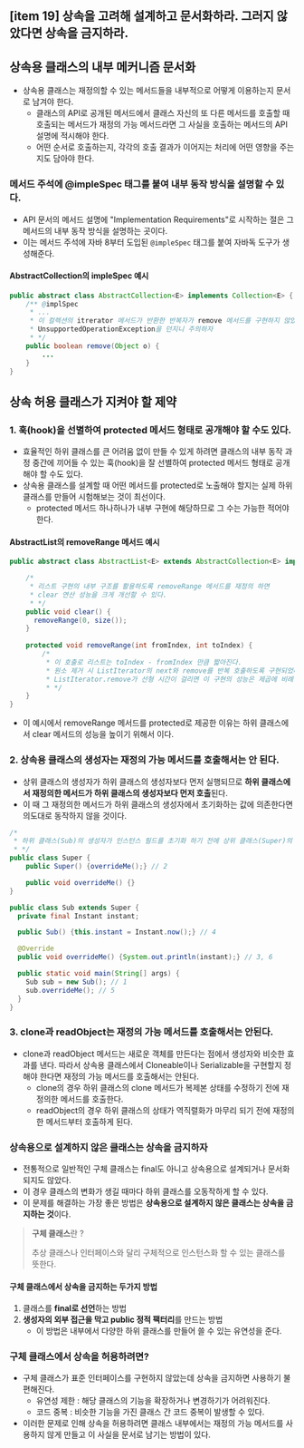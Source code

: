 ## [item 19] 상속을 고려해 설계하고 문서화하라. 그러지 않았다면 상속을 금지하라.

## 상속용 클래스의 내부 메커니즘 문서화
- 상속용 클래스는 재정의할 수 있는 메서드들을 내부적으로 어떻게 이용하는지 문서로 남겨야 한다.
  - 클래스의 API로 공개된 메서드에서 클래스 자신의 또 다른 메서드를 호출할 때 호출되는 메서드가 재정의 가능 메서드라면 그 사실을 호출하는 메서드의 API 설명에 적시해야 한다.
  - 어떤 순서로 호출하는지, 각각의 호출 결과가 이어지는 처리에 어떤 영향을 주는지도 담아야 한다.

### 메서드 주석에 @impleSpec 태그를 붙여 내부 동작 방식을 설명할 수 있다.

- API 문서의 메서드 설명에 "Implementation Requirements"로 시작하는 절은 그 메서드의 내부 동작 방식을 설명하는 곳이다.
- 이는 메서드 주석에 자바 8부터 도입된 `@impleSpec` 태그를 붙여 자바독 도구가 생성해준다.

#### AbstractCollection의 impleSpec 예시

```java
public abstract class AbstractCollection<E> implements Collection<E> {
    /** @implSpec
     * ...
     * 이 컬렉션의 itrerator 메서드가 반환한 반복자가 remove 메서드를 구현하지 않았다면
     * UnsupportedOperationException을 던지니 주의하자
     * */
    public boolean remove(Object o) {
        ...
    }
}
```

## 상속 허용 클래스가 지켜야 할 제약

### 1. 훅(hook)을 선별하여 protected 메서드 형태로 공개해야 할 수도 있다.

- 효율적인 하위 클래스를 큰 어려움 없이 만들 수 있게 하려면 클래스의 내부 동작 과정 중간에 끼어들 수 있는 훅(hook)을 잘 선별하여 protected 메서드 형태로 공개해야 할 수도 있다.
- 상속용 클래스를 설계할 때 어떤 메서드를 protected로 노출해야 할지는 실제 하위 클래스를 만들어 시험해보는 것이 최선이다.
  - protected 메서드 하나하나가 내부 구현에 해당하므로 그 수는 가능한 적어야 한다.

#### AbstractList의 removeRange 메서드 예시

```java
public abstract class AbstractList<E> extends AbstractCollection<E> implements List<E> {

    /*
     * 리스트 구현의 내부 구조를 활용하도록 removeRange 메서드를 재정의 하면
     * clear 연산 성능을 크게 개선할 수 있다.
     * */
    public void clear() {
      removeRange(0, size());
    }
    
    protected void removeRange(int fromIndex, int toIndex) {
        /*
         * 이 호출로 리스트는 toIndex - fromIndex 만큼 짧아진다.
         * 원소 제거 시 ListIterator의 next와 remove를 반복 호출하도록 구현되었다.
         * ListIterator.remove가 선형 시간이 걸리면 이 구현의 성능은 제곱에 비례한다/
         * */
    }
}
```
- 이 예시에서 removeRange 메서드를 protected로 제공한 이유는 하위 클래스에서 clear 메서드의 성능을 높이기 위해서 이다.

### 2. 상속용 클래스의 생성자는 재정의 가능 메서드를 호출해서는 안 된다.

- 상위 클래스의 생성자가 하위 클래스의 생성자보다 먼저 실행되므로 **하위 클래스에서 재정의한 메서드가 하위 클래스의 생성자보다 먼저 호출**된다.
- 이 때 그 재정의한 메서드가 하위 클래스의 생성자에서 초기화하는 값에 의존한다면 의도대로 동작하지 않을 것이다.

```java
/*
 * 하위 클래스(Sub)의 생성자가 인스턴스 필드를 초기화 하기 전에 상위 클래스(Super)의 생성자가 overridMe() 를 호출하게 된다.
 * */
public class Super {
    public Super() {overrideMe();} // 2

    public void overrideMe() {}
}

public class Sub extends Super {
  private final Instant instant;

  public Sub() {this.instant = Instant.now();} // 4

  @Override
  public void overrideMe() {System.out.println(instant);} // 3, 6

  public static void main(String[] args) {
    Sub sub = new Sub(); // 1
    sub.overrideMe(); // 5
  }
}
```

### 3. clone과 readObject는 재정의 가능 메서드를 호출해서는 안된다.

- clone과 readObject 메서드는 새로운 객체를 만든다는 점에서 생성자와 비슷한 효과를 낸다. 따라서 상속용 클래스에서 Cloneable이나 Serializable을 구현할지 정해야 한다면 재정의 가능 메서드를 호출해서는 안된다.
  - clone의 경우 하위 클래스의 clone 메서드가 복제본 상태를 수정하기 전에 재정의한 메서드를 호출한다.
  - readObject의 경우 하위 클래스의 상태가 역직렬화가 마무리 되기 전에 재정의한 메서드부터 호출하게 된다.

### 상속용으로 설계하지 않은 클래스는 상속을 금지하자

- 전통적으로 일반적인 구체 클래스는 final도 아니고 상속용으로 설계되거나 문서화되지도 않았다.
- 이 경우 클래스의 변화가 생길 때마다 하위 클래스를 오동작하게 할 수 있다.
- 이 문제를 해결하는 가장 좋은 방법은 **상속용으로 설계하지 않은 클래스는 상속을 금지하는 것**이다.

> **구체 클래스**란 ?
> 
> 추상 클래스나 인터페이스와 달리 구체적으로 인스턴스화 할 수 있는 클래스를 뜻한다.

#### 구체 클래스에서 상속을 금지하는 두가지 방법

1. 클래스를 **final로 선언**하는 방법
2. **생성자의 외부 접근을 막고 public 정적 팩터리**를 만드는 방법
   - 이 방법은 내부에서 다양한 하위 클래스를 만들어 쓸 수 있는 유연성을 준다.

### 구체 클래스에서 상속을 허용하려면?

- 구체 클래스가 표준 인터페이스를 구현하지 않았는데 상속을 금지하면 사용하기 불편해진다.
  - 유연성 제한 : 해당 클래스의 기능을 확장하거나 변경하기가 어려워진다.
  - 코드 중복 : 비슷한 기능을 가진 클래스 간 코드 중복이 발생할 수 있다.
- 이러한 문제로 인해 상속을 허용하려면 클래스 내부에서는 재정의 가능 메서드를 사용하지 않게 만들고 이 사실을 문서로 남기는 방법이 있다.
